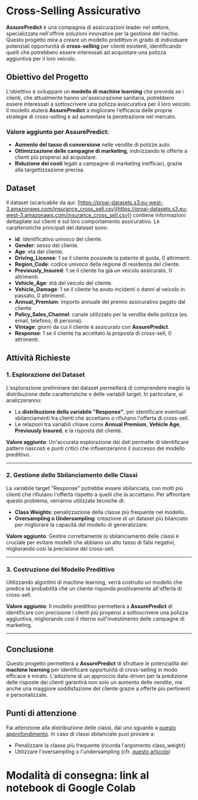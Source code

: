 # Cross-Selling Assicurativo 

**AssurePredict** è una compagnia di assicurazioni leader nel settore, specializzata nell'offrire soluzioni innovative per la gestione del rischio. Questo progetto mira a creare un modello predittivo in grado di individuare potenziali opportunità di **cross-selling** per clienti esistenti, identificando quelli che potrebbero essere interessati ad acquistare una polizza aggiuntiva per il loro veicolo.

## Obiettivo del Progetto

L'obiettivo è sviluppare un **modello di machine learning** che preveda se i clienti, che attualmente hanno un'assicurazione sanitaria, potrebbero essere interessati a sottoscrivere una polizza assicurativa per il loro veicolo. Il modello aiuterà **AssurePredict** a migliorare l'efficacia delle proprie strategie di cross-selling e ad aumentare la penetrazione nel mercato.

### Valore aggiunto per AssurePredict:
- **Aumento del tasso di conversione** nelle vendite di polizze auto.
- **Ottimizzazione delle campagne di marketing**, indirizzando le offerte a clienti più propensi ad acquistare.
- **Riduzione dei costi** legati a campagne di marketing inefficaci, grazie alla targettizzazione precisa.

## Dataset

Il dataset (scaricabile da qui: [https://proai-datasets.s3.eu-west-3.amazonaws.com/insurance_cross_sell.csv](https://proai-datasets.s3.eu-west-3.amazonaws.com/insurance_cross_sell.csv)) contiene informazioni dettagliate sui clienti e sul loro comportamento assicurativo. Le caratteristiche principali del dataset sono:

- **id**: identificativo univoco del cliente.
- **Gender**: sesso del cliente.
- **Age**: età del cliente.
- **Driving_License**: 1 se il cliente possiede la patente di guida, 0 altrimenti.
- **Region_Code**: codice univoco della regione di residenza del cliente.
- **Previously_Insured**: 1 se il cliente ha già un veicolo assicurato, 0 altrimenti.
- **Vehicle_Age**: età del veicolo del cliente.
- **Vehicle_Damage**: 1 se il cliente ha avuto incidenti o danni al veicolo in passato, 0 altrimenti.
- **Annual_Premium**: importo annuale del premio assicurativo pagato dal cliente.
- **Policy_Sales_Channel**: canale utilizzato per la vendita della polizza (es. email, telefono, di persona).
- **Vintage**: giorni da cui il cliente è assicurato con **AssurePredict**.
- **Response**: 1 se il cliente ha accettato la proposta di cross-sell, 0 altrimenti.

## Attività Richieste

### 1. **Esplorazione del Dataset**

L'esplorazione preliminare del dataset permetterà di comprendere meglio la distribuzione delle caratteristiche e delle variabili target. In particolare, si analizzeranno:

- La **distribuzione della variabile "Response"**, per identificare eventuali sbilanciamenti tra clienti che accettano o rifiutano l'offerta di cross-sell.
- Le relazioni tra variabili chiave come **Annual Premium**, **Vehicle Age**, **Previously Insured**, e la risposta del cliente.

**Valore aggiunto**: Un'accurata esplorazione dei dati permette di identificare pattern nascosti e punti critici che influenzeranno il successo del modello predittivo.

---

### 2. **Gestione dello Sbilanciamento delle Classi**

La variabile target "Response" potrebbe essere sbilanciata, con molti più clienti che rifiutano l'offerta rispetto a quelli che la accettano. Per affrontare questo problema, verranno utilizzate tecniche di:

- **Class Weights**: penalizzazione della classe più frequente nel modello.
- **Oversampling o Undersampling**: creazione di un dataset più bilanciato per migliorare la capacità del modello di generalizzare.

**Valore aggiunto**: Gestire correttamente lo sbilanciamento delle classi è cruciale per evitare modelli che abbiano un alto tasso di falsi negativi, migliorando così la precisione del cross-sell.

---

### 3. **Costruzione del Modello Predittivo**

Utilizzando algoritmi di machine learning, verrà costruito un modello che predice la probabilità che un cliente risponda positivamente all'offerta di cross-sell. 

**Valore aggiunto**: Il modello predittivo permetterà a **AssurePredict** di identificare con precisione i clienti più propensi a sottoscrivere una polizza aggiuntiva, migliorando così il ritorno sull'investimento delle campagne di marketing.

---

## Conclusione

Questo progetto permetterà a **AssurePredict** di sfruttare le potenzialità del **machine learning** per identificare opportunità di cross-selling in modo efficace e mirato. L'adozione di un approccio data-driven per la predizione delle risposte dei clienti garantirà non solo un aumento delle vendite, ma anche una maggiore soddisfazione del cliente grazie a offerte più pertinenti e personalizzate.

## Punti di attenzione

Fai attenzione alla distribuzione delle classi, dai uno sguardo a [questo approfondimento](https://machinelearningmastery.com/tactics-to-combat-imbalanced-classes-in-your-machine-learning-dataset/). In caso di classi sbilanciate puoi provare a:

- Penalizzare la classe più frequente (ricorda l'argomento class_weight)
- Utilizzare l'oversampling o l'undersampling (cfr. [questo articolo](https://machinelearningmastery.com/random-oversampling-and-undersampling-for-imbalanced-classification/))

# Modalità di consegna: link al notebook di Google Colab
